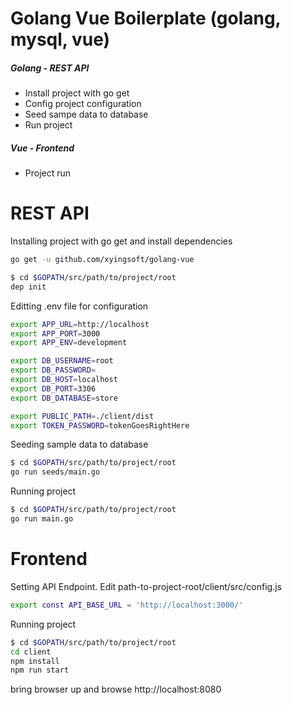 # Golang Vue Boilerplate (golang, mysql, vue)
##### Golang - REST API
  - Install project with go get
  - Config project configuration
  - Seed sampe data to database
  - Run project
##### Vue - Frontend
  - Project run
  
# REST API
Installing project with go get and install dependencies
```sh
go get -u github.com/xyingsoft/golang-vue

$ cd $GOPATH/src/path/to/project/root
dep init
```

Editting .env file for configuration
```sh
export APP_URL=http://localhost
export APP_PORT=3000
export APP_ENV=development

export DB_USERNAME=root
export DB_PASSWORD=
export DB_HOST=localhost
export DB_PORT=3306
export DB_DATABASE=store

export PUBLIC_PATH=./client/dist
export TOKEN_PASSWORD=tokenGoesRightHere

```

Seeding sample data to database
```sh
$ cd $GOPATH/src/path/to/project/root
go run seeds/main.go
```

Running project
```sh
$ cd $GOPATH/src/path/to/project/root
go run main.go
```

# Frontend
Setting API Endpoint. Edit path-to-project-root/client/src/config.js
```sh
export const API_BASE_URL = 'http://localhost:3000/'
```

Running project
```sh
$ cd $GOPATH/src/path/to/project/root
cd client
npm install
npm run start
```
bring browser up and browse http://localhost:8080